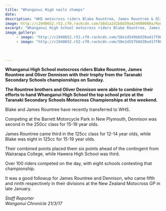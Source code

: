 ```yaml
---
title: "Whanganui High nails champs"
date: 
description: "WHS motocross riders Blake Rountree, James Rountree & Oliver Dennison with their trophy from the Taranaki Secondary Schools championships..."
image: http://c1940652.r52.cf0.rackcdn.com/58d1a2d1b8d39a424900000a/Rountree-x2--Oliver-Dennison-Taranaki-SS-champs-March-2017.jpg
excerpt: "Whanganui High School motocross riders Blake Rountree, James Rountree and Oliver Dennison with their trophy from the Taranaki Secondary Schools championships on Sunday."
image_gallery:
     - image: "http://c1940652.r52.cf0.rackcdn.com/58e1d549b8d39a417f0006d7/3-WHS-winners-in-uniform-re-SS-champs-at-March-2017.jpg"
     - image: "http://c1940652.r52.cf0.rackcdn.com/58e1d557b8d39a417f0006d9/motocross-boys-from-WHS--champs-March-2017.jpg"
    
    
    
---
```


<p><strong>Whanganui High School motocross riders Blake Rountree, James Rountree and Oliver Dennison with their trophy from the Taranaki Secondary Schools championships on Sunday.</strong></p>
<p><strong>The Rountree brothers and Oliver Dennison were able to combine their efforts to hand Whanganui High School the top school prize at the Taranaki Secondary Schools Motocross Championships at the weekend.</strong></p>
<p>Blake and James Rountree have recently transferred to WHS.</p>
<p>Competing at the Barrett Motorcycle Park in New Plymouth, Dennison was second in the 250cc class for 15-19 year olds.</p>
<p>James Rountree came third in the 125cc class for 12-14 year olds, while Blake was eight in 125cc for 15-19 year olds.</p>
<p>Their combined points placed them six points ahead of the contingent from Wairarapa College, while Hawera High School was third.</p>
<p>Over 100 riders competed on the day, with eight schools contesting that championship.</p>
<p>It was a good followup for James Rountree and Dennison, who came fifth and ninth respectively in their divisions at the New Zealand Motocross GP in late January.</p>
<p><em>Staff Reporter</em><br /><em>Wanganui Chronicle 21/3/17</em></p>

